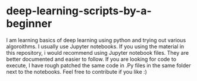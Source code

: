 # deep-learning-scripts-by-a-beginner
I am learning basics of deep learning using python and trying out various algoroithms.
I usually use Jupyter notebooks. 
If you using the material in this repository, i would recommend using Jupyter notebook files. They are better documented and easier to follow.
If you are looking for code to execute, I have rough patched the same code in .Py files in the same folder next to the notebooks. 
Feel free to contribute if you like :)
